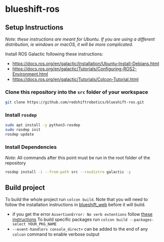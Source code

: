 # blueshift-ros

## Setup Instructions

_Note: these instructions are meant for Ubuntu. If you are using a different distribution, ie windows or macOS, it will be more complicated._

Install ROS Galactic following these instructions:

- <https://docs.ros.org/en/galactic/Installation/Ubuntu-Install-Debians.html>
- <https://docs.ros.org/en/galactic/Tutorials/Configuring-ROS2-Environment.html>
- <https://docs.ros.org/en/galactic/Tutorials/Colcon-Tutorial.html>

### Clone this repository into the `src` folder of your workspace

```bash
git clone https://github.com/redshiftrobotics/blueshift-ros.git
```

### Install `rosdep`

```bash
sudo apt install -y python3-rosdep
sudo rosdep init
rosdep update
```

### Install Dependencies

_Note_: All commands after this point must be run in the root folder of the repository

```bash
rosdep install -i --from-path src --rosdistro galactic -y
```

## Build project

To build the whole project run `colcon build`.
Note that you will need to follow the installation instructions in [blueshift_web](./blueshift_web/README.md) before it will build.

- if you get the error `AssertionError: No verb extentions` follow [these instructions](https://github.com/aws-robotics/aws-iot-bridge-example/issues/2#issuecomment-810040837)
To build specific packages run `colcon build --packages-select YOUR_PKG_NAME`
- `--event-handlers console_direct+` can be added to the end of any `colcon` command to enable verbose output
